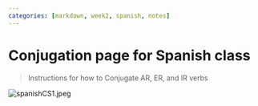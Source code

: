 ```yaml
---
categories: [markdown, week2, spanish, notes]
---
```

# Conjugation page for Spanish class
> Instructions for how to Conjugate AR, ER, and IR verbs

![spanishCS1.jpeg]({{site.baseurl}}/images/spanishCS1.jpeg)